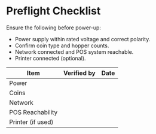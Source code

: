 # Preflight Checklist

Ensure the following before power-up:

- Power supply within rated voltage and correct polarity.
- Confirm coin type and hopper counts.
- Network connected and POS system reachable.
- Printer connected (optional).

| Item | Verified by | Date |
|------|-------------|------|
| Power | | |
| Coins | | |
| Network | | |
| POS Reachability | | |
| Printer (if used) | | |

